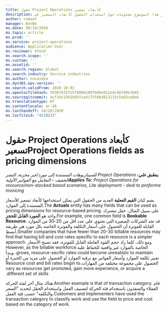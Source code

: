 ```yaml
---
title: حقول Project Operations كأبعاد تسعير
description: يوفر هذا الموضوع معلومات حول استخدام الحقول كأبعاد التسعير في Dynamics 365 Project operations.
author: rumant
manager: AnnBe
ms.date: 09/18/2020
ms.topic: article
ms.prod: ''
ms.service: project-operations
audience: Application User
ms.reviewer: kfend
ms.search.scope: ''
ms.custom: ''
ms.assetid: ''
ms.search.region: Global
ms.search.industry: Service industries
ms.author: suvaidya
ms.dyn365.ops.version: ''
ms.search.validFrom: 2020-10-01
ms.openlocfilehash: 59367b35f15f806b109f606e912edc487d9e7685
ms.sourcegitcommit: 4cf1dc1561b92fca4175f0b3813133c5e63ce8e6
ms.translationtype: HT
ms.contentlocale: ar-SA
ms.lasthandoff: 10/28/2020
ms.locfileid: "4119222"
---
```

# <a name="project-operations-fields-as-pricing-dimensions"></a><span data-ttu-id="b2dd8-103">حقول Project Operations كأبعاد تسعير</span><span class="sxs-lookup"><span data-stu-id="b2dd8-103">Project Operations fields as pricing dimensions</span></span>

<span data-ttu-id="b2dd8-104">_**ينطبق علي:** ‏‫Project Operations للسيناريوهات المستندة إلى مورد/غير مخزنة‬، ‏‫النشر الخفيف – التعامل مع الفواتير الأولية‬_</span><span class="sxs-lookup"><span data-stu-id="b2dd8-104">_**Applies To:** Project Operations for resource/non-stocked based scenarios, Lite deployment - deal to proforma invoicing_</span></span>

<span data-ttu-id="b2dd8-105">يضم كيان **‏‫القيم الفعلية‬** العديد من الحقول التي يمكن استخدامها كأبعاد تسعير للأسعار المستندة إلى الموارد.</span><span class="sxs-lookup"><span data-stu-id="b2dd8-105">The **Actuals** entity has many fields that can be used as pricing dimensions for resource-based pricing.</span></span> <span data-ttu-id="b2dd8-106">على سبيل المثال، حقل مشترك واحد هو **المورد القابل للحجز**.</span><span class="sxs-lookup"><span data-stu-id="b2dd8-106">For example, one common field is **Bookable Resource**.</span></span> <span data-ttu-id="b2dd8-107">قد تجد الشركات الصغيرة التي تحتوي على عدد أقل من 20-30 من الموارد القابلة للفوترة أن الحصول على أسعار التكلفة والفوترة الخاصة بكل مورد هي طريقة أبسط.</span><span class="sxs-lookup"><span data-stu-id="b2dd8-107">Smaller companies that have fewer than 20-30 billable resources may find that having bill and cost rates specific to each resource is a simpler approach.</span></span> <span data-ttu-id="b2dd8-108">‏‫ومع ذلك، كلما زاد حجم القوة العاملة القابل للفوترة، فقد تصبح الأسعار الخاصة بالموارد غير واقعية للحفاظ عليه.</span><span class="sxs-lookup"><span data-stu-id="b2dd8-108">However, as the billable workforce grows, resource-secific rates could become unrealistic to maintain.</span></span> <span data-ttu-id="b2dd8-109">ويبدأ تغيير تكلفة الموارد وأسعار الفواتير مع ترقية الموارد أو الحصول على مزيد من الخبرة أو الحصول على مجموعة مختلفه من المهارات.</span><span class="sxs-lookup"><span data-stu-id="b2dd8-109">Resource cost and bill rates begin to vary as resources get promoted, gain more experience, or acquire a different set of skills.</span></span> 

<span data-ttu-id="b2dd8-110">هناك مثال آخر لفئة الحركة.</span><span class="sxs-lookup"><span data-stu-id="b2dd8-110">Another example is that of transaction category.</span></span> <span data-ttu-id="b2dd8-111">قام العملاء والمنفذون باستخدام فئة الحركة لتصنيف العمل واستخدام الحقل لتحديد "السعر والتكلفة" حسب فئة العمل.</span><span class="sxs-lookup"><span data-stu-id="b2dd8-111">Customers and Implementers have used the transaction category to classify work and use the field to price and cost based on the category of work.</span></span>
